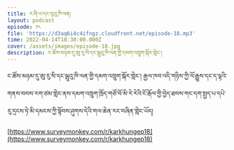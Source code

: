 ```yaml
---
title: ར་ཞི་ཡ་དང་བུའུ་ཁི་ལན།
layout: podcast
episode: ༡༨
file: 'https://d3aq6i4c4ifngz.cloudfront.net/episode-18.mp3'
time: 2022-04-14T18:30:00.000Z
cover: /assets/images/episode-18.jpg
description: ང་ཚོས་མཉམ་དུ་ཨུ་རུ་སི་དང་ལྦུའུ་ཁི་ལན་གྱི་དམག་འཁྲུག་སྐོར་གླེང་།
---
```


ང་ཚོས་མཉམ་དུ་ཨུ་རུ་སི་དང་ལྦུའུ་ཁི་ལན་གྱི་དམག་འཁྲུག་སྐོར་གླེང་། རྒྱལ་ཁབ་འདི་གཉིས་ཀྱི་ལོ་རྒྱུས་དང་ད་ལྟའི་གནས་བབས་རག་ཙམ་གླེང་ནས་དམག་འཁྲུག་ཁྲོད་གཙོ་བོ་མི་རེ་རེའི་ངོ་རྒོལ་གྱི་བྱེད་ཐབས་གང་དག་སྤྱད་པ་དཔེ་རུ་དྲངས་ཏེ་མི་དམངས་ཀྱི་སྟོབས་ཤུགས་དེའི་གལ་ཆེན་རང་བཞིན་གླེང་ཡོད།

[https://www.surveymonkey.com/r/karkhungep18](https://www.surveymonkey.com/r/karkhungep18)
